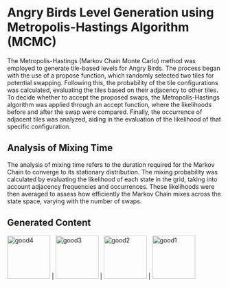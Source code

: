 # Angry Birds Level Generation using Metropolis-Hastings Algorithm (MCMC)

The Metropolis-Hastings (Markov Chain Monte Carlo) method was employed to generate tile-based levels for Angry Birds. 
The process began with the use of a propose function, which randomly selected two tiles for potential swapping. 
Following this, the probability of the tile configurations was calculated, evaluating the tiles based on their adjacency to other tiles. 
To decide whether to accept the proposed swaps, the Metropolis-Hastings algorithm was applied through an accept function, where the likelihoods before and after the swap were compared. 
Finally, the occurrence of adjacent tiles was analyzed, aiding in the evaluation of the likelihood of that specific configuration.


## Analysis of Mixing Time
The analysis of mixing time refers to the duration required for the Markov Chain to converge to its stationary distribution. The mixing probability was calculated by evaluating the likelihood of each state in the grid, taking into account adjacency frequencies and occurrences. These likelihoods were then averaged to assess how efficiently the Markov Chain mixes across the state space, varying with the number of swaps.

## Generated Content
<img src="https://github.com/user-attachments/assets/b477f5df-fd7d-43f1-ab8f-7e1a012f4a3d" alt="good4" width="100"> | <img src="https://github.com/user-attachments/assets/721d3478-1dc3-4bdb-80d8-751648860647" alt="good3" width="100"> | <img src="https://github.com/user-attachments/assets/eaca283a-3805-437f-bba2-347d4cd71e85" alt="good2" width="100"> | <img src="https://github.com/user-attachments/assets/f4e4cf78-7e2d-4c91-b570-840f25e8283f" alt="good1" width="100">



